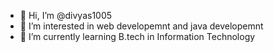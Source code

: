 - 👋 Hi, I’m @divyas1005
- 👀 I’m interested in web developemnt and java developemnt
- 🌱 I’m currently learning B.tech in Information Technology

<!---
divyas1005/divyas1005 is a ✨ special ✨ repository because its `README.md` (this file) appears on your GitHub profile.
You can click the Preview link to take a look at your changes.
--->
